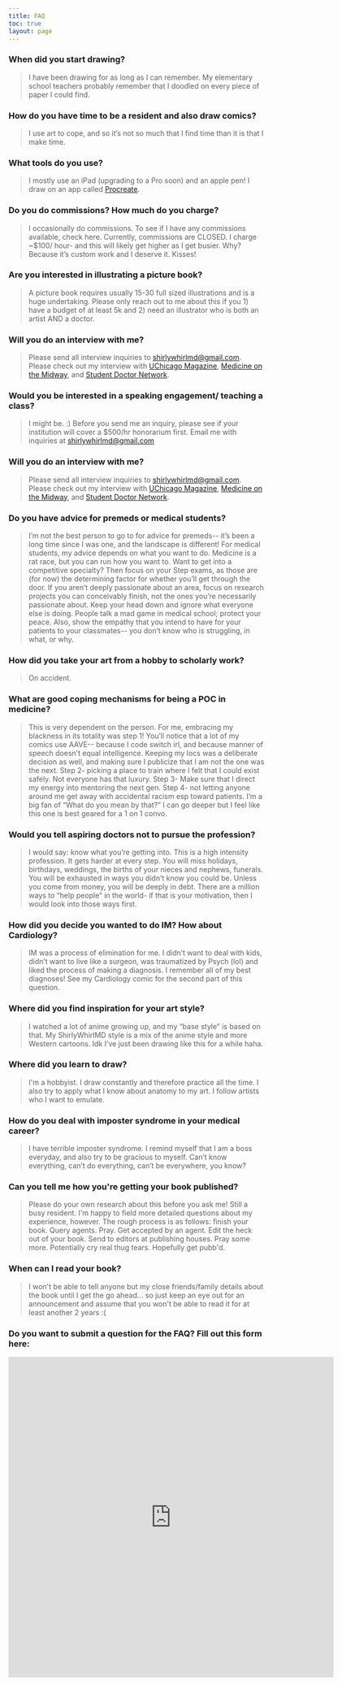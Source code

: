 ```yaml
---
title: FAQ
toc: true
layout: page
---
```

### When did you start drawing?
>I have been drawing for as long as I can remember. My elementary school teachers probably remember that I doodled on every piece of paper I could  find. 

### How do you have time to be a resident and also draw comics?
>I use art to cope, and so it’s not so much that I find time than it is that I make time. 

### What tools do you use?
>I mostly use an iPad (upgrading to a Pro soon) and an apple pen! I draw on an app called [Procreate](https://procreate.art/). 

### Do you do commissions? How much do you charge?
>I occasionally do commissions. To see if I have any commissions available, check here. Currently, commissions are CLOSED. 
>I charge ~$100/ hour- and this will likely get higher as I get busier. Why? Because it’s custom work and I deserve it. Kisses!

### Are you interested in illustrating a picture book?
>A picture book requires usually 15-30 full sized illustrations and is a huge undertaking. Please only reach out to me about this if you 1) have a budget of at least 5k and 2) need an illustrator who is both  an artist AND a doctor. 

### Will you do an interview with me? 
>Please send all interview inquiries to shirlywhirlmd@gmail.com. Please check out my interview with [UChicago Magazine](https://mag.uchicago.edu/shirly), [Medicine on the Midway](https://issuu.com/medicineonthemidway/docs/medicineonthemidway-spring2018/32), and [Student Doctor Network](https://www.studentdoctor.net/2017/08/01/16454/). 

### Would you be interested in a speaking engagement/ teaching a class?
>I might be. :) Before you send me an inquiry, please see if your institution will cover a $500/hr honorarium first. Email me with inquiries at shirlywhirlmd@gmail.com

### Will you do an interview with me? 
>Please send all interview inquiries to shirlywhirlmd@gmail.com. Please check out my interview with [UChicago Magazine](https://mag.uchicago.edu/shirly), [Medicine on the Midway](https://issuu.com/medicineonthemidway/docs/medicineonthemidway-spring2018/32), and [Student Doctor Network](https://www.studentdoctor.net/2017/08/01/16454/). 

### Do you have advice for premeds or medical students?
>I’m not the best person to go to for advice for premeds-- it’s been a long time since I was one, and the landscape is different! For medical students, my advice depends on what you want to do. Medicine is a rat race, but you can run how you want to. Want to get into a competitive specialty? Then focus on your Step exams, as those are (for now) the determining factor for whether you’ll get through the door. If you aren’t deeply passionate about an area, focus on research projects you can conceivably finish, not the ones you’re necessarily passionate about. Keep your head down and ignore what everyone else is doing. People talk a mad game in medical school; protect your peace. Also, show the empathy that you intend to have for your patients to your classmates-- you don’t know who is struggling, in what, or why. 

### How did you take your art from a hobby to scholarly work? 
>On accident.

### What are good coping mechanisms for being a POC in medicine?
>This is very dependent on the person. For me, embracing my blackness in its totality was step 1! You’ll notice that a lot of my comics use AAVE-- because I code switch irl, and because manner of speech doesn’t equal intelligence. Keeping my locs was a deliberate decision as well, and making sure I publicize that I am not the one was the next. Step 2- picking a place to train where I felt that I could exist safely. Not everyone has that luxury. Step 3- Make sure that I direct my energy into mentoring the next gen. Step 4- not letting anyone around me get away with accidental racism esp toward patients. I’m a big fan of “What do you mean by that?” I can go deeper but I feel like this one  is best geared for a 1 on 1 convo. 

### Would you tell aspiring doctors not to pursue the profession? 
>I would say: know what you’re getting into. This is a high intensity profession. It gets harder at every step. You will miss holidays, birthdays, weddings, the births of your nieces and nephews, funerals. You will be exhausted in ways you didn’t know you could be. Unless you come from money, you will be deeply in debt. There are a million ways to “help people” in the world- if that is your motivation, then I would look into those ways first. 

### How did you decide you wanted to do IM? How about Cardiology?
>IM was a process of elimination for me. I didn’t want to deal with kids, didn’t want to live like a surgeon, was traumatized by Psych (lol) and liked the process of making a diagnosis. I remember all of  my best diagnoses! See my Cardiology comic for the second part of this question. 

### Where did you find inspiration for your art style? 
>I watched a lot of anime growing up, and my “base style” is based on that. My ShirlyWhirlMD style is a mix of the anime style and more Western cartoons. Idk I’ve just been drawing like this for a while haha. 

### Where did you learn to draw? 
>I'm a hobbyist. I draw constantly and therefore practice all the time. I also try to apply what I know about anatomy to my art. I follow artists who I want to emulate. 

### How do you deal with imposter syndrome in your medical career? 
>I  have terrible imposter syndrome. I remind myself that I am a boss everyday, and also try to be gracious to myself. Can’t know everything, can’t do everything, can’t be everywhere, you know?

### Can you tell me how you're getting your book published? 
>Please do your own research about this before you ask me! Still a busy resident. I'm happy to field more detailed questions about my experience, however. The rough process is as follows: finish your book. Query agents. Pray. Get accepted by an agent. Edit the heck out of your book. Send to editors at publishing houses. Pray some more. Potentially cry real thug tears. Hopefully get pubb'd. 

### When can I read your book? 
>I won't be able to tell anyone but my close friends/family details about the book until I get the go ahead... so just keep an eye out for an announcement and assume that you won't be able to read it for at least another 2 years :( 

### Do you want to submit a question for the FAQ? Fill out this form here: 

<iframe src="https://docs.google.com/forms/d/e/1FAIpQLSdObsmaZzO6zph3b6sPS95diLCSt6uDZ9aZuqm92VcS9uyonQ/viewform?embedded=true" width="640" height="631" frameborder="0" marginheight="0" marginwidth="0">Loading…</iframe>
